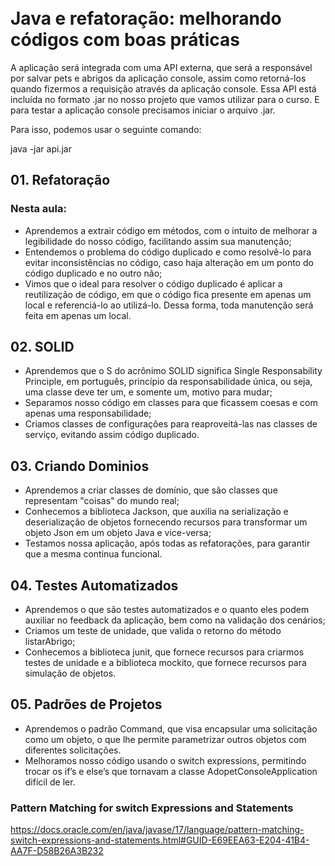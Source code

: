 

<br/>Java e refatoração: melhorando códigos com boas práticas<br/>
=================

A aplicação será integrada com uma API externa, que será a responsável por salvar pets e abrigos da aplicação console,
assim como retorná-los quando fizermos a requisição através da aplicação console. Essa API está incluída no formato 
.jar no nosso projeto que vamos utilizar para o curso. E para testar a aplicação console precisamos iniciar o arquivo .jar. 

Para isso, podemos usar o seguinte comando:

java -jar api.jar

## 01. Refatoração

### Nesta aula:
* Aprendemos a extrair código em métodos, com o intuito de melhorar a legibilidade do nosso código, facilitando assim sua manutenção;
* Entendemos o problema do código duplicado e como resolvê-lo para evitar inconsistências no código, caso haja alteração em um ponto do código duplicado e no outro não;
* Vimos que o ideal para resolver o código duplicado é aplicar a reutilização de código, em que o código fica presente em apenas um local e referenciá-lo ao utilizá-lo. Dessa forma, toda manutenção será feita em apenas um local.

## 02. SOLID

* Aprendemos que o S do acrônimo SOLID significa Single Responsability Principle, em português, princípio da responsabilidade única, ou seja, uma classe deve ter um, e somente um, motivo para mudar;
* Separamos nosso código em classes para que ficassem coesas e com apenas uma responsabilidade;
* Criamos classes de configurações para reaproveitá-las nas classes de serviço, evitando assim código duplicado.

## 03. Criando Dominios

* Aprendemos a criar classes de domínio, que são classes que representam "coisas" do mundo real;
* Conhecemos a biblioteca Jackson, que auxilia na serialização e deserialização de objetos fornecendo recursos para transformar um objeto Json em um objeto Java e vice-versa;
* Testamos nossa aplicação, após todas as refatorações, para garantir que a mesma continua funcional.


## 04. Testes Automatizados

* Aprendemos o que são testes automatizados e o quanto eles podem auxiliar no feedback da aplicação, bem como na validação dos cenários;
* Criamos um teste de unidade, que valida o retorno do método listarAbrigo;
* Conhecemos a biblioteca junit, que fornece recursos para criarmos testes de unidade e a biblioteca mockito, que fornece recursos para simulação de objetos.

## 05. Padrões de Projetos

* Aprendemos o padrão Command, que visa encapsular uma solicitação como um objeto, o que lhe permite parametrizar outros objetos com diferentes solicitações.
* Melhoramos nosso código usando o switch expressions, permitindo trocar os if’s e else’s que tornavam a classe AdopetConsoleApplication difícil de ler.

### Pattern Matching for switch Expressions and Statements
https://docs.oracle.com/en/java/javase/17/language/pattern-matching-switch-expressions-and-statements.html#GUID-E69EEA63-E204-41B4-AA7F-D58B26A3B232